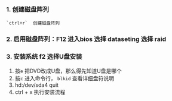 ### 1. 创建磁盘阵列  
    `ctrl+r`  创建磁盘阵列
### 2. 启用磁盘阵列：F12 进入bios 选择 dataseting 选择 raid 


### 3. 安装系统  f2 选择U盘安装

1. 按`e` 把DVD改成U盘，那么得先知道U盘是哪个
2. 按`c` 进入命令行， `blkid` 查看详细盘符说明
3. hd:/dev/sda4 quit
4. ctrl + x 执行安装流程









    